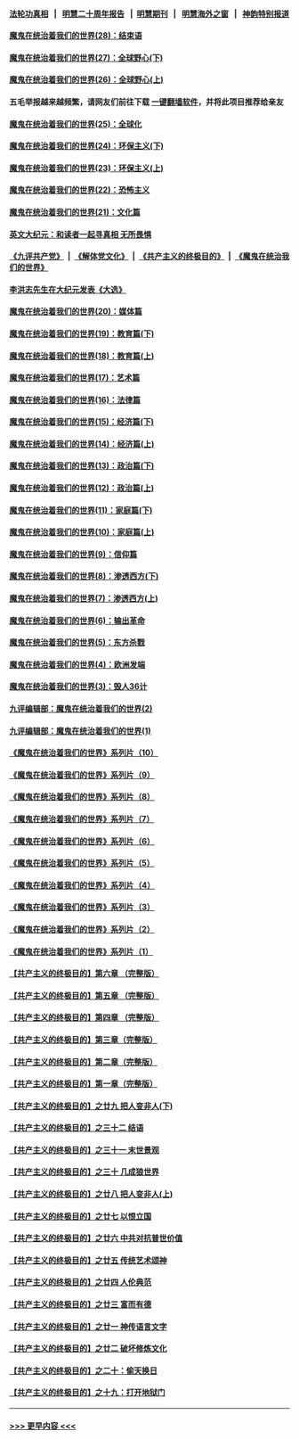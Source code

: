 #### [法轮功真相](https://github.com/gfw-breaker/truth/blob/master/README.md?t=0) &nbsp;&nbsp;|&nbsp;&nbsp; [明慧二十周年报告](https://github.com/gfw-breaker/mh-reports/blob/master/README.md?t=0) &nbsp;&nbsp;|&nbsp;&nbsp;[明慧期刊](https://github.com/gfw-breaker/mh-qikan) &nbsp;&nbsp;|&nbsp;&nbsp; [明慧海外之窗](https://github.com/gfw-breaker/mh-news/blob/master/README.md?t=0) &nbsp;&nbsp;|&nbsp;&nbsp; [神韵特别报道](https://github.com/gfw-breaker/mh-news/blob/master/shenyun.md?t=0)
#### [魔鬼在统治着我们的世界(28)：结束语](../pages/nsc422/n10936246.md?t=06131551) 
#### [魔鬼在统治着我们的世界(27)：全球野心(下)](../pages/nsc422/n10928319.md?t=06131551) 
#### [魔鬼在统治着我们的世界(26)：全球野心(上)](../pages/nsc422/n10900318.md?t=06131551) 
#### 五毛举报越来越频繁，请网友们前往下载 [一键翻墙软件](https://github.com/gfw-breaker/ssr-accounts)，并将此项目推荐给亲友
#### [魔鬼在统治着我们的世界(25)：全球化](../pages/nsc422/n10788205.md?t=06131551) 
#### [魔鬼在统治着我们的世界(24)：环保主义(下)](../pages/nsc422/n10695307.md?t=06131551) 
#### [魔鬼在统治着我们的世界(23)：环保主义(上)](../pages/nsc422/n10688613.md?t=06131551) 
#### [魔鬼在统治着我们的世界(22)：恐怖主义](../pages/nsc422/n10614727.md?t=06131551) 
#### [魔鬼在统治着我们的世界(21)：文化篇](../pages/nsc422/n10597706.md?t=06131551) 
#### [英文大纪元：和读者一起寻真相 无所畏惧](../pages/nsc422/n12542027.md?t=06131551) 
#### [《九评共产党》](https://github.com/begood0513/9ping.md/blob/master/README.md) &nbsp;|&nbsp; [《解体党文化》](../../../../jtdwh.md/blob/master/README.md)  &nbsp;|&nbsp; [《共产主义的终极目的》](../../../../gczydzjmd.md/blob/master/README.md) &nbsp;|&nbsp; [《魔鬼在统治我们的世界》](../../../../mgztzwmdsj.md/blob/master/README.md) 
#### [李洪志先生在大纪元发表《大选》](../pages/nsc422/n12534746.md?t=06131551) 
#### [魔鬼在统治着我们的世界(20)：媒体篇](../pages/nsc422/n10586579.md?t=06131551) 
#### [魔鬼在统治着我们的世界(19)：教育篇(下)](../pages/nsc422/n10564808.md?t=06131551) 
#### [魔鬼在统治着我们的世界(18)：教育篇(上)](../pages/nsc422/n10526970.md?t=06131551) 
#### [魔鬼在统治着我们的世界(17)：艺术篇](../pages/nsc422/n10499093.md?t=06131551) 
#### [魔鬼在统治着我们的世界(16)：法律篇](../pages/nsc422/n10485969.md?t=06131551) 
#### [魔鬼在统治着我们的世界(15)：经济篇(下)](../pages/nsc422/n10469975.md?t=06131551) 
#### [魔鬼在统治着我们的世界(14)：经济篇(上)](../pages/nsc422/n10457370.md?t=06131551) 
#### [魔鬼在统治着我们的世界(13)：政治篇(下)](../pages/nsc422/n10448270.md?t=06131551) 
#### [魔鬼在统治着我们的世界(12)：政治篇(上)](../pages/nsc422/n10444576.md?t=06131551) 
#### [魔鬼在统治着我们的世界(11)：家庭篇(下)](../pages/nsc422/n10440961.md?t=06131551) 
#### [魔鬼在统治着我们的世界(10)：家庭篇(上)](../pages/nsc422/n10435448.md?t=06131551) 
#### [魔鬼在统治着我们的世界(9)：信仰篇](../pages/nsc422/n10432159.md?t=06131551) 
#### [魔鬼在统治着我们的世界(8)：渗透西方(下)](../pages/nsc422/n10429603.md?t=06131551) 
#### [魔鬼在统治着我们的世界(7)：渗透西方(上)](../pages/nsc422/n10426013.md?t=06131551) 
#### [魔鬼在统治着我们的世界(6)：输出革命](../pages/nsc422/n10421536.md?t=06131551) 
#### [魔鬼在统治着我们的世界(5)：东方杀戮](../pages/nsc422/n10417707.md?t=06131551) 
#### [魔鬼在统治着我们的世界(4)：欧洲发端](../pages/nsc422/n10414890.md?t=06131551) 
#### [魔鬼在统治着我们的世界(3)：毁人36计](../pages/nsc422/n10411583.md?t=06131551) 
#### [九评编辑部：魔鬼在统治着我们的世界(2)](../pages/nsc422/n10410036.md?t=06131551) 
#### [九评编辑部：魔鬼在统治着我们的世界(1)](../pages/nsc422/n10406825.md?t=06131551) 
#### [《魔鬼在统治着我们的世界》系列片（10）](../pages/nsc422/n12292670.md?t=06131551) 
#### [《魔鬼在统治着我们的世界》系列片（9）](../pages/nsc422/n12290859.md?t=06131551) 
#### [《魔鬼在统治着我们的世界》系列片（8）](../pages/nsc422/n12287445.md?t=06131551) 
#### [《魔鬼在统治着我们的世界》系列片（7）](../pages/nsc422/n12283425.md?t=06131551) 
#### [《魔鬼在统治着我们的世界》系列片（6）](../pages/nsc422/n12282314.md?t=06131551) 
#### [《魔鬼在统治着我们的世界》系列片（5）](../pages/nsc422/n12281419.md?t=06131551) 
#### [《魔鬼在统治着我们的世界》系列片（4）](../pages/nsc422/n12274024.md?t=06131551) 
#### [《魔鬼在统治着我们的世界》系列片（3）](../pages/nsc422/n12271322.md?t=06131551) 
#### [《魔鬼在统治着我们的世界》系列片（2）](../pages/nsc422/n12269049.md?t=06131551) 
#### [《魔鬼在统治着我们的世界》系列片（1）](../pages/nsc422/n12267575.md?t=06131551) 
#### [【共产主义的终极目的】第六章 （完整版）](../pages/nsc422/n11428913.md?t=06131551) 
#### [【共产主义的终极目的】第五章 （完整版）](../pages/nsc422/n11428912.md?t=06131551) 
#### [【共产主义的终极目的】第四章 （完整版）](../pages/nsc422/n11428907.md?t=06131551) 
#### [【共产主义的终极目的】第三章（完整版）](../pages/nsc422/n11428848.md?t=06131551) 
#### [【共产主义的终极目的】第二章（完整版）](../pages/nsc422/n11428831.md?t=06131551) 
#### [【共产主义的终极目的】第一章（完整版）](../pages/nsc422/n11417651.md?t=06131551) 
#### [【共产主义的终极目的】之廿九 把人变非人(下)](../pages/nsc422/n11344140.md?t=06131551) 
#### [【共产主义的终极目的】之三十二 结语](../pages/nsc422/n11360535.md?t=06131551) 
#### [【共产主义的终极目的】之三十一 末世景观](../pages/nsc422/n11351129.md?t=06131551) 
#### [【共产主义的终极目的】之三十 几成狼世界](../pages/nsc422/n11348280.md?t=06131551) 
#### [【共产主义的终极目的】之廿八 把人变非人(上)](../pages/nsc422/n11340492.md?t=06131551) 
#### [【共产主义的终极目的】之廿七 以恨立国](../pages/nsc422/n11336944.md?t=06131551) 
#### [【共产主义的终极目的】之廿六 中共对抗普世价值](../pages/nsc422/n11324785.md?t=06131551) 
#### [【共产主义的终极目的】之廿五 传统艺术颂神](../pages/nsc422/n11296396.md?t=06131551) 
#### [【共产主义的终极目的】之廿四 人伦典范](../pages/nsc422/n11296397.md?t=06131551) 
#### [【共产主义的终极目的】之廿三 富而有德](../pages/nsc422/n11283598.md?t=06131551) 
#### [【共产主义的终极目的】之廿一 神传语言文字](../pages/nsc422/n11263265.md?t=06131551) 
#### [【共产主义的终极目的】之廿二 破坏修炼文化](../pages/nsc422/n11245728.md?t=06131551) 
#### [【共产主义的终极目的】之二十：偷天换日](../pages/nsc422/n11238846.md?t=06131551) 
#### [【共产主义的终极目的】之十九：打开地狱门](../pages/nsc422/n11206376.md?t=06131551) 

----
#### [ >>> 更早内容 <<< ](../indexes/nsc422-earlier.md)

